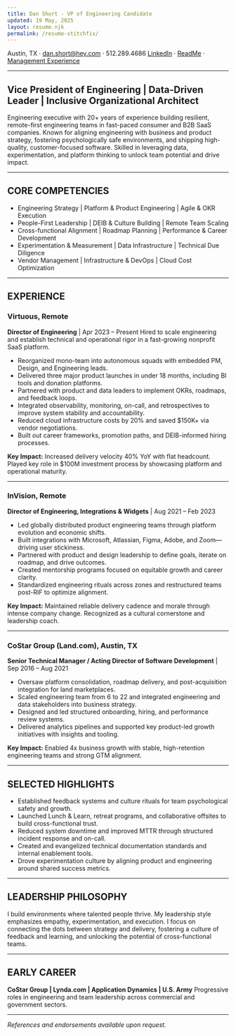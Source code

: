 ```yaml
---
title: Dan Short - VP of Engineering Candidate
updated: 19 May, 2025
layout: resume.njk
permalink: /resume-stitchfix/
---
```



Austin, TX · dan.short@hey.com · 512.289.4686
[LinkedIn](https://linkedin.com/in/danshort) · [ReadMe](https://readme.dansshorts.com) · [Management Experience](https://readme.dansshorts.com/management)

---

## Vice President of Engineering | Data-Driven Leader | Inclusive Organizational Architect

Engineering executive with 20+ years of experience building resilient, remote-first engineering teams in fast-paced consumer and B2B SaaS companies. Known for aligning engineering with business and product strategy, fostering psychologically safe environments, and shipping high-quality, customer-focused software. Skilled in leveraging data, experimentation, and platform thinking to unlock team potential and drive impact.

---

## CORE COMPETENCIES
- Engineering Strategy | Platform & Product Engineering | Agile & OKR Execution
- People-First Leadership | DEIB & Culture Building | Remote Team Scaling
- Cross-functional Alignment | Roadmap Planning | Performance & Career Development
- Experimentation & Measurement | Data Infrastructure | Technical Due Diligence
- Vendor Management | Infrastructure & DevOps | Cloud Cost Optimization

---

## EXPERIENCE

### Virtuous, Remote
**Director of Engineering** | Apr 2023 – Present
Hired to scale engineering and establish technical and operational rigor in a fast-growing nonprofit SaaS platform.
- Reorganized mono-team into autonomous squads with embedded PM, Design, and Engineering leads.
- Delivered three major product launches in under 18 months, including BI tools and donation platforms.
- Partnered with product and data leaders to implement OKRs, roadmaps, and feedback loops.
- Integrated observability, monitoring, on-call, and retrospectives to improve system stability and accountability.
- Reduced cloud infrastructure costs by 20% and saved $150K+ via vendor negotiations.
- Built out career frameworks, promotion paths, and DEIB-informed hiring processes.

**Key Impact:** Increased delivery velocity 40% YoY with flat headcount. Played key role in $100M investment process by showcasing platform and operational maturity.

---

### InVision, Remote
**Director of Engineering, Integrations & Widgets** | Aug 2021 – Feb 2023

- Led globally distributed product engineering teams through platform evolution and economic shifts.
- Built integrations with Microsoft, Atlassian, Figma, Adobe, and Zoom—driving user stickiness.
- Partnered with product and design leadership to define goals, iterate on roadmap, and drive outcomes.
- Created mentorship programs focused on equitable growth and career clarity.
- Standardized engineering rituals across zones and restructured teams post-RIF to optimize alignment.

**Key Impact:** Maintained reliable delivery cadence and morale through intense company change. Recognized as a cultural cornerstone and leadership coach.

---

### CoStar Group (Land.com), Austin, TX
**Senior Technical Manager / Acting Director of Software Development** | Sep 2016 – Aug 2021

- Oversaw platform consolidation, roadmap delivery, and post-acquisition integration for land marketplaces.
- Scaled engineering team from 6 to 22 and integrated engineering and data stakeholders into business strategy.
- Designed and led structured onboarding, hiring, and performance review systems.
- Delivered analytics pipelines and supported key product-led growth initiatives with insights and tooling.

**Key Impact:** Enabled 4x business growth with stable, high-retention engineering teams and strong GTM alignment.

---

## SELECTED HIGHLIGHTS
- Established feedback systems and culture rituals for team psychological safety and growth.
- Launched Lunch & Learn, retreat programs, and collaborative offsites to build cross-functional trust.
- Reduced system downtime and improved MTTR through structured incident response and on-call.
- Created and evangelized technical documentation standards and internal enablement tools.
- Drove experimentation culture by aligning product and engineering around shared success metrics.

---

## LEADERSHIP PHILOSOPHY
I build environments where talented people thrive. My leadership style emphasizes empathy, experimentation, and execution. I focus on connecting the dots between strategy and delivery, fostering a culture of feedback and learning, and unlocking the potential of cross-functional teams.

---

## EARLY CAREER
**CoStar Group | Lynda.com | Application Dynamics | U.S. Army**
Progressive roles in engineering and team leadership across commercial and government sectors.

---

*References and endorsements available upon request.*
